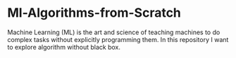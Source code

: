 # Ml-Algorithms-from-Scratch

Machine Learning (ML) is the art and science of teaching machines to do complex tasks without
explicitly programming them. In this repository I want to explore  algorithm without black box.

